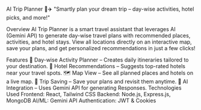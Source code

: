 AI Trip Planner 🧠✈️
"Smartly plan your dream trip – day-wise activities, hotel picks, and more!"

Overview
AI Trip Planner is a smart travel assistant that leverages AI (Gemini API) to generate day-wise travel plans with recommended places, activities, and hotel stays. View all locations directly on an interactive map, save your plans, and get personalized recommendations in just a few clicks!

Features
📅 Day-wise Activity Planner – Creates daily itineraries tailored to your destination.
🏨 Hotel Recommendations – Suggests top-rated hotels near your travel spots.
🗺️ Map View – See all planned places and hotels on a live map.
💾 Trip Saving – Save your plans and revisit them anytime.
🤖 AI Integration – Uses Gemini API for generating Responses.
Technologies Used
Frontend: React, Tailwind CSS
Backend: Node.js, Express.js, MongoDB
AI/ML: Gemini API
Authentication: JWT & Cookies
